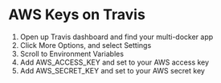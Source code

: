 # AWS Keys on Travis

1. Open up Travis dashboard and find your multi-docker app
1. Click More Options, and select Settings
1. Scroll to Environment Variables
1. Add AWS_ACCESS_KEY and set to your AWS access key
1. Add AWS_SECRET_KEY and set to your AWS secret key

